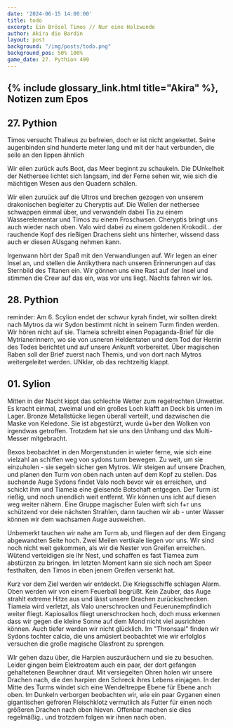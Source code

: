 ```yaml
---
date: '2024-06-15 14:00:00'
title: todo
excerpt: Ein Brösel Timos // Nur eine Holzwunde
author: Akira die Bardin
layout: post
background: "/img/posts/todo.png"
background_pos: 50% 100%
game_date: 27. Pythion 499
---
```


## {% include glossary_link.html title="Akira" %}, Notizen zum Epos

## 27. Pythion

Timos versucht Thalieus zu befreien, doch er ist nicht angekettet. Seine augenbinden sind hunderte meter lang und mit der haut verbunden, die seile an den lippen ähnlich

Wir eilen zurück aufs Boot, das Meer beginnt zu schaukeln. Die DUnkelheit der Nethersee lichtet sich langsam, ind der Ferne sehen wir, wie sich die mächtigen Wesen aus den Quadern schälen.

Wir eilen zuruück auf die Ultros und brechen gezogen von unserem drakonischen begleiter zu Cheryptis auf. Die Wellen der nethersee schwappen einmal über, und verwandeln dabei Tia zu einem Wasserelementar und Timos zu einem Froschwsen.
Cheryptis bringt uns auch wieder nach oben. Valo wird dabei zu einem goldenen Krokodil... der rauchende Kopf des rießigen Drachens sieht uns hinterher, wissend dass auch er diesen AUsgang nehmen kann.

Irgenwann hört der Spaß mit den Verwandlungen auf. Wir legen an einer Insel an, und stellen die Antikythera nach unseren Erinnerungen auf das Sternbild des TItanen ein. Wir gönnen uns eine Rast auf der Insel und stimmen die Crew auf das ein, was vor uns liegt. Nachts fahren wir los.

## 28. Pythion
reminder: Am 6. Scylion endet der schwur
kyrah findet, wir sollten direkt nach Mytros da wir Sydon bestimmt nicht in seinem Turm finden werden. Wir hören nicht auf sie.
TIameia schreibt einen Popaganda-Brief für die Mytrianerinnern, wo sie von usneren Heldentaten und dem Tod der Herrin des Todes berichtet und auf unsere Ankunft vorbereitet. Über magischen Raben soll der Brief zuerst nach Themis, und von dort nach Mytros weitergeleitet werden. UNklar, ob das rechtzeitig klappt.


## 01. Sylion
Mitten in der Nacht kippt das schlechte Wetter zum regelrechten Unwetter. Es kracht einmal, zweimal und ein großes Loch klafft an Deck bis unten im Lager. Bronze Metallstücke liegen überall verteilt, und dazwischen die Maske von Keledone. Sie ist abgestürzt, wurde ü+ber den Wolken von irgendwas getroffen. Trotzdem hat sie uns den Umhang und das Multi-Messer mitgebracht.

Bexos beobachtet in den Morgenstunden in wieter ferne, wie sich eine vielzahl an schiffen weg von sydons turm bewegen. Zu weit, um sie einzuholen - sie segeln sicher gen Mytros. Wir steigen auf unsere Drachen, und planen den Turm von oben nach unten auf dem Kopf zu stellen. Das suchende Auge Sydons findet Valo noch bevor wir es erreichen, und schickt ihm und Tiameia eine gleisende Botschaft entgegen. Der Turm ist rießig, und noch unendlich weit entfernt. Wir können uns icht auf diesen weg weiter nähern. Eine Gruppe magischer Eulen wirft sich f+r uns schützend vor deie nächsten Strahlen, dann tauchen wir ab - unter Wasser können wir dem wachsamen Auge ausweichen.

Unbemerkt tauchen wir nahe am Turm ab, und fliegen auf der dem Eingang abgewandten Seite hoch. Zwei Meilen vertikale liegen vor uns. Wir sind noch nicht weit gekommen, als wir die Nester von Greifen erreichen. Wütend verteidigen sie ihr Nest, und schaffen es fast Tiamea zum abstürzen zu bringen. Im letzten Moment kann sie sich noch am Speer festhalten, den Timos in eben jenem Greifen versenkt hat.

Kurz vor dem Ziel werden wir entdeckt. Die Kriegsschiffe schlagen Alarm.
Oben werden wir von einem Feuerball begrüßt. Kein Zauber, das Auge strahlt extreme Hitze aus und lässt unsere Drachen zurückschrecken. Tiameia wird verletzt, als Valo unerschrocken und Feuerunempfindlich weiter fliegt. Kapiosallos fliegt unerschrocken hoch, doch muss erkennen dass wir gegen die kleine Sonne auf dem Mond nicht viel ausrichten können. Auch tiefer werden wir nicht glücklich. Im "Thronsaal" finden wir Sydons tochter calcia, die uns amüsiert beobachtet wie wir erfolglos versuchen die große magische Glasfront zu sprengen.

WIr gehen dazu über, die Harpien auszuräuchern und sie zu besuchen. Leider gingen beim Elektroatem auch ein paar, der dort gefangen gehaltetenen Bewohner drauf. Mit versiegelten Ohren holen wir unsere Drachen nach, die den harpien den Schreck ihres Lebens einjagen.
In der Mitte des Turms windet sich eine Wendeltreppe Ebene für Ebene anch oben. Im Dunkeln verborgen beobachten wir, wie ein paar Gyganen einen gigantischen gefroren Fleischklotz vermutlich als Futter für einen noch größeren Drachen nach oben hieven. Offenbar machen sie dies regelmäßig.. und trotzdem folgen wir ihnen nach oben.


<!--
Die Amazonen sind mit der Halbinsel Aresia in Verbindung, 
Narsus für viele aresianer ein spielzeug der königin.

Character highlights:
## Tiameia
## Kapiosallos
## Bexos
## Timos
-->
